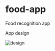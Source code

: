# food-app
Food recognition app

App design 

![design](https://user-images.githubusercontent.com/76879087/129449567-c11b311f-21aa-41c1-be6b-45648e0d62c2.png)
